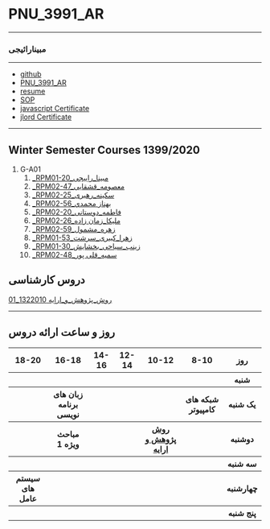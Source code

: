 # PNU_3991_AR
---------
### مبینارائیجی
 
---
- [github](https://github.com/mobina-rayeji)
- [PNU_3991_AR](https://github.com/mobina-rayeji/PNU_3991_AR)
- [resume](https://mobina-rayeji.github.io/m-rayeji.github.io/)
- [SOP](https://mobina-rayeji.github.io/SOP/) 
- [javascript Certificate](js.pdf)
- [jlord Certificate](jlrd.png)
  
------------------
## Winter Semester Courses 1399/2020


1. G-A01
      1. [_RPM01-20_مبینا_راِییجی](https://github.com/AliRazavi-edu/PNU_3991/tree/master/_MSc/AdvancedSoftwareEngineering/11_%D8%B9%D9%84%D9%8A%D8%B1%D8%B6%D8%A7%20%D8%AE%D9%88%D8%A7%D8%AC%D9%87%20%DA%AF%D9%8A) 
    1. [_RPM02-47_معصومه_قشقایی](https://github.com/AliRazavi-edu/PNU_3991/tree/master/_MSc/AdvancedSoftwareEngineering/02_%D9%81%D9%87%D9%8A%D9%85%D9%87%20%D8%A7%D8%A8%D9%88%D8%AD%D9%85%D8%B2%D9%87)    
    1. [_RPM02-25_سکینه_رهبری](https://github.com/AliRazavi-edu/PNU_3991/tree/master/_MSc/AdvancedSoftwareEngineering/11_%D8%B9%D9%84%D9%8A%D8%B1%D8%B6%D8%A7%20%D8%AE%D9%88%D8%A7%D8%AC%D9%87%20%DA%AF%D9%8A)    
    1. [_RPM02-56_بهناز محمدي](https://github.com/AliRazavi-edu/PNU_3991/tree/master/_MSc/AdvancedSoftwareEngineering/19_%D9%83%D9%84%D8%AB%D9%88%D9%85%20%D9%85%D8%AD%D9%85%D8%AF%D9%8A)
   1. [_RPM02-20_فاطمه_دوستانی](https://github.com/AliRazavi-edu/PNU_3991/tree/master/_MSc/AdvancedSoftwareEngineering/14_%D8%B3%D8%AD%D8%B1%20%D8%B2%D9%8A%D9%86%D9%8A%20%D9%88%D9%86%D8%AF%D9%85%D9%82%D8%AF%D9%85)    
    1. [_RPM02-26_ملیکا_زمان زاده](https://github.com/AliRazavi-edu/PNU_3991/tree/master/_MSc/AdvancedSoftwareEngineering/02_%D9%81%D9%87%D9%8A%D9%85%D9%87%20%D8%A7%D8%A8%D9%88%D8%AD%D9%85%D8%B2%D9%87)    
    1. [_RPM02-59_زهره_مشمول](https://github.com/AliRazavi-edu/PNU_3991/tree/master/_MSc/AdvancedSoftwareEngineering/11_%D8%B9%D9%84%D9%8A%D8%B1%D8%B6%D8%A7%20%D8%AE%D9%88%D8%A7%D8%AC%D9%87%20%DA%AF%D9%8A)    
    1. [_RPM01-53_زهرا_کبیری_سرشت](https://github.com/AliRazavi-edu/PNU_3991/tree/master/_MSc/AdvancedSoftwareEngineering/19_%D9%83%D9%84%D8%AB%D9%88%D9%85%20%D9%85%D8%AD%D9%85%D8%AF%D9%8A)
    1. [_RPM01-30_زینب_سیاحی_بخشایش](https://github.com/AliRazavi-edu/PNU_3991/tree/master/_MSc/AdvancedSoftwareEngineering/14_%D8%B3%D8%AD%D8%B1%20%D8%B2%D9%8A%D9%86%D9%8A%20%D9%88%D9%86%D8%AF%D9%85%D9%82%D8%AF%D9%85)  
    1. [_RPM02-48_سمیه_قلی پور](https://github.com/AliRazavi-edu/PNU_3991/tree/master/_MSc/AdvancedSoftwareEngineering/19_%D9%83%D9%84%D8%AB%D9%88%D9%85%20%D9%85%D8%AD%D9%85%D8%AF%D9%8A)
   



## دروس کارشناسی


[روش_پژوهش_و_اراِِیه	1322010_01](https://github.com/sakineh-rahbari/PNU_3991_AR/tree/gh-pages/SoftwareManagement)


-----------------------



## روز و ساعت ارائه دروس

<table style="width:100%">
  <tr>
    <th >18-20</th>
    <th >16-18</th>
    <th >14-16</th>
    <th >12-14</th>
    <th>10-12</th>
    <th>8-10</th>
    <th>روز</th>
  </tr>
  <tr>
    <th ></th>
    <th ></th>
    <th ></th>
    <th></th>
    <th></th>
    <th></th>
    <th>شنبه</th>
  </tr>
   <tr>
    <th ></th>
    <th >زبان های برنامه نویسی</th>
    <th></th>
    <th></th>
    <th ></th>
    <th>شبکه های کامپیوتر</th>
    <th>یک شنبه</th>
  </tr>
   <tr>
     <th ></th>
     <th >مباحث ویژه 1</th>
     <th></th>
     <th></th>
    <th >  <a href="https://github.com/AliRazavi-edu/PNU_3991/tree/master/_MSc/AdvancedSoftwareEngineering">روش پژوهش و ارایه</a></th>
    <th></th>
    <th>دوشنبه</th>
  </tr>
   <tr>
    <th ></th>
    <th ></th>
    <th></th>
    <th></th>
    <th ></th>
    <th></th>
    <th>سه شنبه</th>
  </tr>
   <tr>
    <th >سیستم های عامل</th>
    <th ></th>
    <th></th>
    <th></th>
    <th ></th>
    <th></th>
    <th>چهارشنبه</th>
  </tr>
   <tr>
    <th ></th>
     <th ></th>
     <th ></th>
     <th></th>
    <th></th>
    <th></th>
    <th>پنج شنبه</th>
  </tr>
</table>
